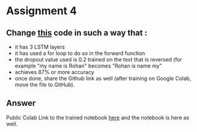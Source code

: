 # Assignment 4
## Change [this](https://github.com/bentrevett/pytorch-sentiment-analysis/blob/master/2%20-%20Upgraded%20Sentiment%20Analysis.ipynb) code in such a way that :

- it has 3 LSTM layers
- it has used a for loop to do  so in the forward function
- the dropout value used is 0.2
trained on the text that is reversed (for example "my name is Rohan" becomes "Rohan is name my"
- achieves 87% or more accuracy
- once done, share the Github link as well (after training on Google Colab, move the file to GitHub).

## Answer  
Public Colab Link to the trained notebook [here](https://colab.research.google.com/drive/1iopF4ccL76XL79FCPQPBu6YT7gfTFuvj?usp=sharing)
 and the notebook is here as well.
